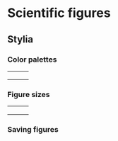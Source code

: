 # Scientific figures

##

## Stylia

### Color palettes

|   |   |   |
| - | - | - |
|   |   |   |
|   |   |   |
|   |   |   |

### Figure sizes

|   |   |   |
| - | - | - |
|   |   |   |
|   |   |   |
|   |   |   |

### Saving figures
